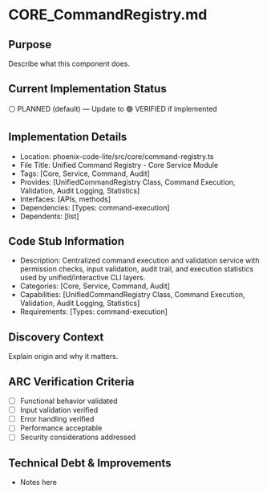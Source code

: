 # CORE_CommandRegistry.md

## Purpose
Describe what this component does.

## Current Implementation Status
⚪ PLANNED (default) — Update to 🟢 VERIFIED if implemented

## Implementation Details
- Location: phoenix-code-lite/src/core/command-registry.ts
- File Title: Unified Command Registry - Core Service Module
- Tags: [Core, Service, Command, Audit]
- Provides: [UnifiedCommandRegistry Class, Command Execution, Validation, Audit Logging, Statistics]
- Interfaces: [APIs, methods]
- Dependencies: [Types: command-execution]
- Dependents: [list]

## Code Stub Information
- Description: Centralized command execution and validation service with permission checks, input validation, audit trail, and execution statistics used by unified/interactive CLI layers.
- Categories: [Core, Service, Command, Audit]
- Capabilities: [UnifiedCommandRegistry Class, Command Execution, Validation, Audit Logging, Statistics]
- Requirements: [Types: command-execution]

## Discovery Context
Explain origin and why it matters.

## ARC Verification Criteria
- [ ] Functional behavior validated
- [ ] Input validation verified
- [ ] Error handling verified
- [ ] Performance acceptable
- [ ] Security considerations addressed

## Technical Debt & Improvements
- Notes here
